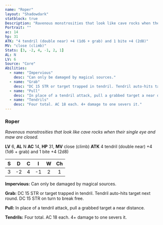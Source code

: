 ```yaml
---
name: "Roper"
layout: "Shadowdark"
statblock: true
Description: "Ravenous monstrosities that look like cave rocks when their single eye and maw are closed."
Portrait: ""
ac: 14
hp: 31
ATK: "4 tendril (double near) +4 (1d6 + grab) and 1 bite +4 (2d8)"
MV: "close (climb)"
Stats: [3, -2, 4, -1, 2, 1]
AL: N
LV: 6
Source: "Core"
Abilities:
  - name: "Impervious"
    desc: "Can only be damaged by magical sources."
  - name: "Grab"
    desc: "DC 15 STR or target trapped in tendril. Tendril auto-hits target next round. DC 15 STR on turn to break free."
  - name: "Pull"
    desc: "In place of a tendril attack, pull a grabbed target a near distance."
  - name: "Tendrils"
    desc: "Four total. AC 18 each. 4+ damage to one severs it."
---
```


### Roper

_Ravenous monstrosities that look like cave rocks when their single eye and maw are closed._

**LV** 6, **AL** N
**AC** 14, **HP** 31, **MV** close (climb)
**ATK** 4 tendril (double near) +4 (1d6 + grab) and 1 bite +4 (2d8)

|  S  |  D  |  C  |  I  |  W  |  Ch  |
|:---:|:---:|:---:|:---:|:---:|:----:|
| 3 | -2 | 4 | -1 | 2 | 1 |

**Impervious:** Can only be damaged by magical sources.

**Grab:** DC 15 STR or target trapped in tendril. Tendril auto-hits target next round. DC 15 STR on turn to break free.

**Pull:** In place of a tendril attack, pull a grabbed target a near distance.

**Tendrils:** Four total. AC 18 each. 4+ damage to one severs it.

